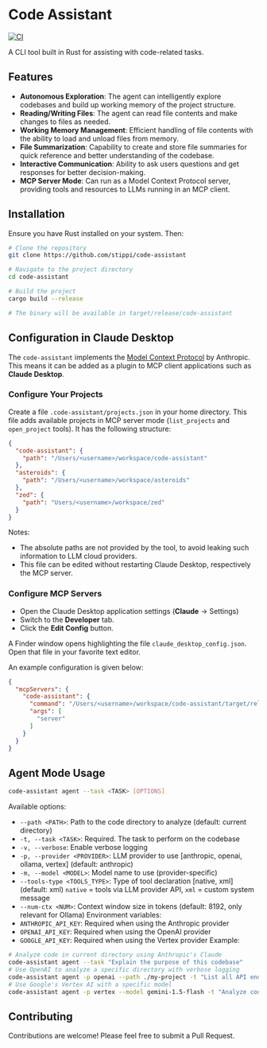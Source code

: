 # Code Assistant

[![CI](https://github.com/stippi/code-assistant/actions/workflows/build.yml/badge.svg)](https://github.com/stippi/code-assistant/actions/workflows/build.yml)

A CLI tool built in Rust for assisting with code-related tasks.

## Features

- **Autonomous Exploration**: The agent can intelligently explore codebases and build up working memory of the project structure.
- **Reading/Writing Files**: The agent can read file contents and make changes to files as needed.
- **Working Memory Management**: Efficient handling of file contents with the ability to load and unload files from memory.
- **File Summarization**: Capability to create and store file summaries for quick reference and better understanding of the codebase.
- **Interactive Communication**: Ability to ask users questions and get responses for better decision-making.
- **MCP Server Mode**: Can run as a Model Context Protocol server, providing tools and resources to LLMs running in an MCP client.

## Installation

Ensure you have Rust installed on your system. Then:

```bash
# Clone the repository
git clone https://github.com/stippi/code-assistant

# Navigate to the project directory
cd code-assistant

# Build the project
cargo build --release

# The binary will be available in target/release/code-assistant
```

## Configuration in Claude Desktop

The `code-assistant` implements the [Model Context Protocol](https://modelcontextprotocol.io/introduction) by Anthropic.
This means it can be added as a plugin to MCP client applications such as **Claude Desktop**.

### Configure Your Projects

Create a file `.code-assistant/projects.json` in your home directory.
This file adds available projects in MCP server mode (`list_projects` and `open_project` tools).
It has the following structure:

```json
{
  "code-assistant": {
    "path": "/Users/<username>/workspace/code-assistant"
  },
  "asteroids": {
    "path": "/Users/<username>/workspace/asteroids"
  },
  "zed": {
    "path": "Users/<username>/workspace/zed"
  }
}
```

Notes:
- The absolute paths are not provided by the tool, to avoid leaking such information to LLM cloud providers.
- This file can be edited without restarting Claude Desktop, respectively the MCP server.

### Configure MCP Servers

- Open the Claude Desktop application settings (**Claude** -> Settings)
- Switch to the **Developer** tab.
- Click the **Edit Config** button.

A Finder window opens highlighting the file `claude_desktop_config.json`.
Open that file in your favorite text editor.

An example configuration is given below:

```json
{
  "mcpServers": {
    "code-assistant": {
      "command": "/Users/<username>/workspace/code-assistant/target/release/code-assistant",
      "args": [
        "server"
      ]
    }
  }
}
```

## Agent Mode Usage

```bash
code-assistant agent --task <TASK> [OPTIONS]
```
Available options:
- `--path <PATH>`: Path to the code directory to analyze (default: current directory)
- `-t, --task <TASK>`: Required. The task to perform on the codebase
- `-v, --verbose`: Enable verbose logging
- `-p, --provider <PROVIDER>`: LLM provider to use [anthropic, openai, ollama, vertex] (default: anthropic)
- `-m, --model <MODEL>`: Model name to use (provider-specific)
- `--tools-type <TOOLS_TYPE>`: Type of tool declaration [native, xml] (default: xml) `native` = tools via LLM provider API, `xml` = custom system message
- `--num-ctx <NUM>`: Context window size in tokens (default: 8192, only relevant for Ollama)
Environment variables:
- `ANTHROPIC_API_KEY`: Required when using the Anthropic provider
- `OPENAI_API_KEY`: Required when using the OpenAI provider
- `GOOGLE_API_KEY`: Required when using the Vertex provider
Example:
```bash
# Analyze code in current directory using Anthropic's Claude
code-assistant agent --task "Explain the purpose of this codebase"
# Use OpenAI to analyze a specific directory with verbose logging
code-assistant agent -p openai --path ./my-project -t "List all API endpoints" -v
# Use Google's Vertex AI with a specific model
code-assistant agent -p vertex --model gemini-1.5-flash -t "Analyze code complexity"
```

## Contributing

Contributions are welcome! Please feel free to submit a Pull Request.
